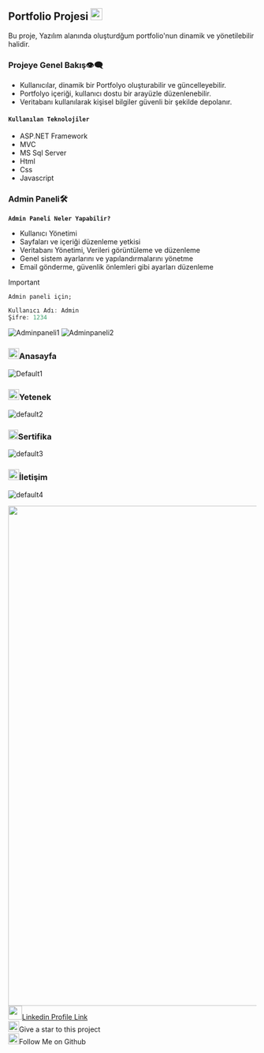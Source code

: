 ## **Portfolio Projesi** <img src="https://user-images.githubusercontent.com/74038190/212284087-bbe7e430-757e-4901-90bf-4cd2ce3e1852.gif" width="24" height="24" />
Bu proje, Yazılım alanında oluşturdğum portfolio'nun dinamik ve yönetilebilir halidir.
### Projeye Genel Bakış👁️‍🗨️
- Kullanıcılar, dinamik bir Portfolyo oluşturabilir ve güncelleyebilir.
- Portfolyo içeriği, kullanıcı dostu bir arayüzle düzenlenebilir.
- Veritabanı kullanılarak kişisel bilgiler güvenli bir şekilde depolanır.
#### **`Kullanılan Teknolojiler`**
+ ASP.NET Framework
+ MVC
+ MS Sql Server
+ Html
+ Css
+ Javascript
### Admin Paneli🛠️
**`Admin Paneli Neler Yapabilir?`**
- Kullanıcı Yönetimi
- Sayfaları ve içeriği düzenleme yetkisi
- Veritabanı Yönetimi, Verileri görüntüleme ve düzenleme
- Genel sistem ayarlarını ve yapılandırmalarını yönetme
- Email gönderme, güvenlik önlemleri gibi ayarları düzenleme
> [!IMPORTANT]
> `Admin paneli için;`
> ```C#
> Kullanıcı Adı: Admin
> Şifre: 1234
![Adminpaneli1](https://github.com/Nesibe93/MvcCV/assets/125722258/17c5cde9-09e1-4418-8b64-49d191517c80)
![Adminpaneli2](https://github.com/Nesibe93/MvcCV/assets/125722258/692d7a26-4bb4-4061-967a-9f4658a117bf)
### <img width="22" height="22" src="https://img.icons8.com/external-flaticons-lineal-color-flat-icons/64/external-home-resume-flaticons-lineal-color-flat-icons.png" alt="external-home-resume-flaticons-lineal-color-flat-icons"/>Anasayfa
![Default1](https://github.com/Nesibe93/MvcCV/assets/125722258/b7e99bde-6968-41f1-b734-21a9b0673f4b)
### <img width="22" height="22" src="https://img.icons8.com/tiny-color/16/code.png" alt="code"/>Yetenek
![default2](https://github.com/Nesibe93/MvcCV/assets/125722258/0ecdc78d-0ed6-45a7-9e1f-211d4601f759)
### <img width="20" height="20" src="https://img.icons8.com/office/24/diploma.png" alt="diploma"/>Sertifika
![default3](https://github.com/Nesibe93/MvcCV/assets/125722258/44125299-17b9-4268-9296-ecc535c43a1d)
### <img width="22" height="22" src="https://github.com/Nesibe93/MvcCV/assets/125722258/20e3a820-f95b-41d4-9a11-ea97ff9047f5"/>İletişim
![default4](https://github.com/Nesibe93/MvcCV/assets/125722258/a70240dc-a9c7-4bfb-9a6d-424be48de3f7)





<img src="https://user-images.githubusercontent.com/74038190/212284115-f47cd8ff-2ffb-4b04-b5bf-4d1c14c0247f.gif" width="1012"><br>
<img src="https://user-images.githubusercontent.com/74038190/235294012-0a55e343-37ad-4b0f-924f-c8431d9d2483.gif" width="28" height="28"/>[Linkedin Profile Link](https://www.linkedin.com/in/nesibekosanoglu/)<br>
<img src="https://raw.githubusercontent.com/Tarikul-Islam-Anik/Microsoft-Teams-Animated-Emojis/master/Emojis/Travel%20and%20places/Star.png" width="22" height="22" />Give a star to this project<br>
<img src="https://raw.githubusercontent.com/Tarikul-Islam-Anik/Microsoft-Teams-Animated-Emojis/master/Emojis/Hand%20gestures/Folded%20Hands%20Light%20Skin%20Tone.png" width="22" height="22" />Follow Me on Github
